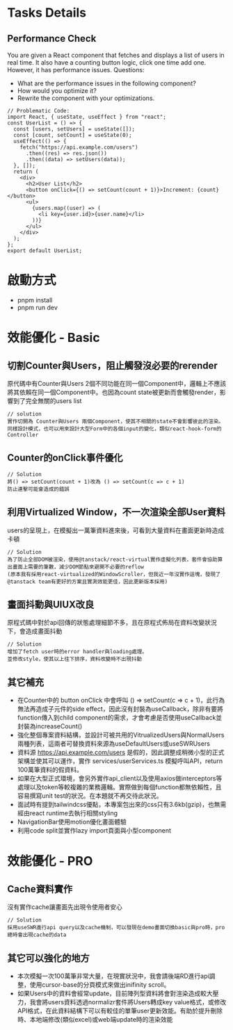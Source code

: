 # Tasks Details

## Performance Check

You are given a React component that fetches and displays a list of users in real time. It also have a counting button logic, click one time add one. However, it has performance issues.
Questions:

- What are the performance issues in the following component?
- How would you optimize it?
- Rewrite the component with your optimizations.

```
// Problematic Code:
import React, { useState, useEffect } from "react";
const UserList = () => {
  const [users, setUsers] = useState([]);
  const [count, setCount] = useState(0);
  useEffect(() => {
    fetch("https://api.example.com/users")
      .then((res) => res.json())
      .then((data) => setUsers(data));
  }, []);
  return (
    <div>
      <h2>User List</h2>
      <button onClick={() => setCount(count + 1)}>Increment: {count}</button>
      <ul>
        {users.map((user) => (
          <li key={user.id}>{user.name}</li>
        ))}
      </ul>
    </div>
  );
};
export default UserList;
```

# 啟動方式
- pnpm install
- pnpm run dev

# 效能優化 - Basic

## 切割Counter與Users，阻止觸發沒必要的rerender
原代碼中有Counter與Users 2個不同功能在同一個Component中，邏輯上不應該將其依賴在同一個Component中。也因為count state被更新而會觸發render，影響到了完全無關的users list
```
// solution
實作切開為 Counter與Users 兩個Component，使其不相關的state不會影響彼此的渲染。
同樣設計模式，也可以用來設計大型Form中的各個input的變化，類似react-hook-form的Controller
```

## Counter的onClick事件優化
```
// Solution
將() => setCount(count + 1)改為 () => setCount(c => c + 1)
防止連擊可能會造成的錯誤
```

## 利用Virtualized Window，不一次渲染全部User資料
users的呈現上，在模擬出一萬筆資料進來後，可看到大量資料在畫面更新時造成卡頓
```
// Solution
為了防止全部DOM被渲染，使用@tanstack/react-virtual實作虛擬化列表，套件會協助算出畫面上需要的筆數，減少DOM節點來避開不必要的reflow
(原本我有採用react-virtualized的WindowScroller，但我近一年沒實作這塊，發現了@tanstack team有更好的方案且實測效能更佳，因此更新版本採用)

```

## 畫面抖動與UIUX改良
原程式碼中對於api回傳的狀態處理細節不多，且在原程式佈局在資料改變狀況下，會造成畫面抖動
```
// Solution
增加了fetch user時的error handler與loading處理。
並修改style，使其以上往下排序，資料改變時不出現抖動
```

## 其它補充
- 在Counter中的 button onClick 中會呼叫 () => setCount(c => c + 1)，此行為無法再造成子元件的side effect，因此沒有封裝為useCallback，除非有要將function傳入到child component的需求，才會考慮是否使用useCallback並封裝為increaseCount()
- 強化整個專案資料結構，並設計可被共用的VitrualizedUsers與NormalUsers兩種列表，這兩者可替換資料來源為useDefaultUsers或useSWRUsers
- 資料源 https://api.example.com/users 是假的，因此調整成稍微小型的正式架構並使其可以運作，實作 services/userServices.ts 模擬呼叫API，return 100萬筆資料的假資料。
- 如果在大型正式環境，會另外實作api_client以及使用axios做interceptors等處理以及token等較複雜的業務邏輯。實際做到每個function都無依賴性，且容易撰寫unit test的狀況。在本題就不再交待此狀況。
- 面試時有提到tailwindcss優點，本專案包出來的css只有3.6kb(gzip)，也無需經由react runtime去執行相關styling
- NavigationBar使用motion優化畫面體驗
- 利用code split並實作lazy import頁面與小型component


# 效能優化 - PRO

## Cache資料實作
沒有實作cache讓畫面先出現令使用者安心
```
// Solution
採用useSWR進行api query以及cache機制，可以發現在demo畫面切換basic與pro時，pro總時會出現cache的data
```

## 其它可以強化的地方
- 本次模擬一次100萬筆非常大量，在現實狀況中，我會請後端RD進行api調整，使用cursor-base的分頁模式來做出inifinity scroll。
- 如果Users中的資料會經常update，目前陣列型資料將會對渲染造成較大壓力，我會將users資料透過normalizr套件將Users轉成key value格式，或修改API格式，在此資料結構下可以有較佳的單筆user更新效能。有助於提升刪除時、本地端修改(類似excel)或web端update時的渲染效能
